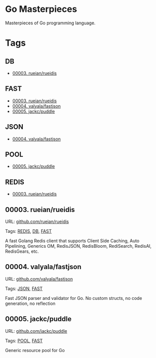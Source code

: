 # Go Masterpieces

Masterpieces of Go programming language.

# Tags

## DB

* [00003. rueian/rueidis](#00003-rueianrueidis)


## FAST

* [00003. rueian/rueidis](#00003-rueianrueidis)
* [00004. valyala/fastjson](#00004-valyalafastjson)
* [00005. jackc/puddle](#00005-jackcpuddle)


## JSON

* [00004. valyala/fastjson](#00004-valyalafastjson)


## POOL

* [00005. jackc/puddle](#00005-jackcpuddle)


## REDIS

* [00003. rueian/rueidis](#00003-rueianrueidis)




## 00003. rueian/rueidis

URL: [github.com/rueian/rueidis](https://github.com/rueian/rueidis)

Tags: [REDIS](#redis), [DB](#db), [FAST](#fast)

A fast Golang Redis client that supports Client Side Caching, Auto Pipelining, Generics OM, RedisJSON, RedisBloom, RediSearch, RedisAI, RedisGears, etc.



## 00004. valyala/fastjson

URL: [github.com/valyala/fastjson](https://github.com/valyala/fastjson)

Tags: [JSON](#json), [FAST](#fast)

Fast JSON parser and validator for Go. No custom structs, no code generation, no reflection



## 00005. jackc/puddle

URL: [github.com/jackc/puddle](https://github.com/jackc/puddle)

Tags: [POOL](#pool), [FAST](#fast)

Generic resource pool for Go



